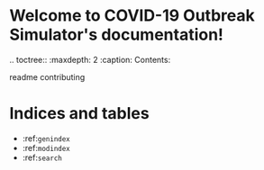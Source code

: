 Welcome to COVID-19 Outbreak Simulator's documentation!
=======================================================

.. toctree::
   :maxdepth: 2
   :caption: Contents:

   readme
   contributing

Indices and tables
==================
* :ref:`genindex`
* :ref:`modindex`
* :ref:`search`

